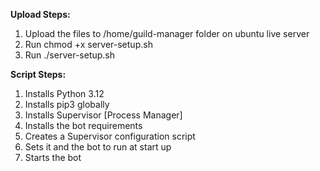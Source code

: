 **Upload Steps:**

1. Upload the files to /home/guild-manager folder on ubuntu live server
2. Run chmod +x server-setup.sh
3. Run ./server-setup.sh

**Script Steps:**

1. Installs Python 3.12
2. Installs pip3 globally
3. Installs Supervisor [Process Manager]
4. Installs the bot requirements
5. Creates a Supervisor configuration script
6. Sets it and the bot to run at start up
7. Starts the bot